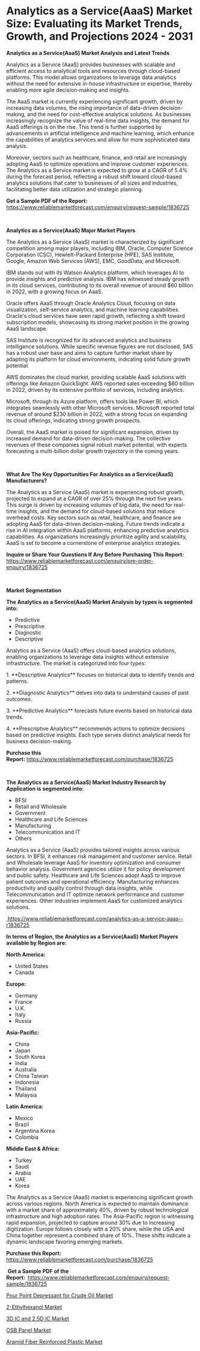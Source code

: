 <p><h1>Analytics as a Service(AaaS) Market Size: Evaluating its Market Trends, Growth, and Projections 2024 - 2031</h1></p><p><strong>Analytics as a Service(AaaS) Market Analysis and Latest Trends</strong></p>
<p><p>Analytics as a Service (AaaS) provides businesses with scalable and efficient access to analytical tools and resources through cloud-based platforms. This model allows organizations to leverage data analytics without the need for extensive in-house infrastructure or expertise, thereby enabling more agile decision-making and insights.</p><p>The AaaS market is currently experiencing significant growth, driven by increasing data volumes, the rising importance of data-driven decision-making, and the need for cost-effective analytical solutions. As businesses increasingly recognize the value of real-time data insights, the demand for AaaS offerings is on the rise. This trend is further supported by advancements in artificial intelligence and machine learning, which enhance the capabilities of analytics services and allow for more sophisticated data analysis.</p><p>Moreover, sectors such as healthcare, finance, and retail are increasingly adopting AaaS to optimize operations and improve customer experiences. The Analytics as a Service market is expected to grow at a CAGR of 5.4% during the forecast period, reflecting a robust shift toward cloud-based analytics solutions that cater to businesses of all sizes and industries, facilitating better data utilization and strategic planning.</p></p>
<p><strong>Get a Sample PDF of the Report:&nbsp;</strong> <a href="https://www.reliablemarketforecast.com/enquiry/request-sample/1836725?utm_campaign=1464&utm_medium=2&utm_source=Github&utm_content=ia&utm_term=16102024&utm_id=analytics-as-a-serviceaaas">https://www.reliablemarketforecast.com/enquiry/request-sample/1836725</a></p>
<p>&nbsp;</p>
<p><strong>Analytics as a Service(AaaS) Major Market Players</strong></p>
<p><p>The Analytics as a Service (AaaS) market is characterized by significant competition among major players, including IBM, Oracle, Computer Science Corporation (CSC), Hewlett-Packard Enterprise (HPE), SAS Institute, Google, Amazon Web Services (AWS), EMC, GoodData, and Microsoft. </p><p>IBM stands out with its Watson Analytics platform, which leverages AI to provide insights and predictive analysis. IBM has witnessed steady growth in its cloud services, contributing to its overall revenue of around $60 billion in 2022, with a growing focus on AaaS.</p><p>Oracle offers AaaS through Oracle Analytics Cloud, focusing on data visualization, self-service analytics, and machine learning capabilities. Oracle's cloud services have seen rapid growth, reflecting a shift toward subscription models, showcasing its strong market position in the growing AaaS landscape.</p><p>SAS Institute is recognized for its advanced analytics and business intelligence solutions. While specific revenue figures are not disclosed, SAS has a robust user base and aims to capture further market share by adapting its platform for cloud environments, indicating solid future growth potential.</p><p>AWS dominates the cloud market, providing scalable AaaS solutions with offerings like Amazon QuickSight. AWS reported sales exceeding $80 billion in 2022, driven by its extensive portfolio of services, including analytics.</p><p>Microsoft, through its Azure platform, offers tools like Power BI, which integrates seamlessly with other Microsoft services. Microsoft reported total revenue of around $230 billion in 2022, with a strong focus on expanding its cloud offerings, indicating strong growth prospects.</p><p>Overall, the AaaS market is poised for significant expansion, driven by increased demand for data-driven decision-making. The collective revenues of these companies signal robust market potential, with experts forecasting a multi-billion dollar growth trajectory in the coming years.</p></p>
<p>&nbsp;</p>
<p><strong>What Are The Key Opportunities For Analytics as a Service(AaaS) Manufacturers?</strong></p>
<p><p>The Analytics as a Service (AaaS) market is experiencing robust growth, projected to expand at a CAGR of over 25% through the next five years. This surge is driven by increasing volumes of big data, the need for real-time insights, and the demand for cloud-based solutions that reduce overhead costs. Key sectors such as retail, healthcare, and finance are adopting AaaS for data-driven decision-making. Future trends indicate a rise in AI integration within AaaS platforms, enhancing predictive analytics capabilities. As organizations increasingly prioritize agility and scalability, AaaS is set to become a cornerstone of enterprise analytics strategies.</p></p>
<p><strong>Inquire or Share Your Questions If Any Before Purchasing This Report:</strong> <a href="https://www.reliablemarketforecast.com/enquiry/pre-order-enquiry/1836725?utm_campaign=1464&utm_medium=2&utm_source=Github&utm_content=ia&utm_term=16102024&utm_id=analytics-as-a-serviceaaas">https://www.reliablemarketforecast.com/enquiry/pre-order-enquiry/1836725</a></p>
<p>&nbsp;</p>
<p><strong>Market Segmentation</strong></p>
<p><strong>The Analytics as a Service(AaaS) Market Analysis by types is segmented into:</strong></p>
<p><ul><li>Predictive</li><li>Prescriptive</li><li>Diagnostic</li><li>Descriptive</li></ul></p>
<p><p>Analytics as a Service (AaaS) offers cloud-based analytics solutions, enabling organizations to leverage data insights without extensive infrastructure. The market is categorized into four types: </p><p>1. **Descriptive Analytics** focuses on historical data to identify trends and patterns.</p><p>2. **Diagnostic Analytics** delves into data to understand causes of past outcomes.</p><p>3. **Predictive Analytics** forecasts future events based on historical data trends.</p><p>4. **Prescriptive Analytics** recommends actions to optimize decisions based on predictive insights. Each type serves distinct analytical needs for business decision-making.</p></p>
<p><strong>Purchase this Report:&nbsp;</strong><a href="https://www.reliablemarketforecast.com/purchase/1836725?utm_campaign=1464&utm_medium=2&utm_source=Github&utm_content=ia&utm_term=16102024&utm_id=analytics-as-a-serviceaaas">https://www.reliablemarketforecast.com/purchase/1836725</a></p>
<p>&nbsp;</p>
<p><strong>The Analytics as a Service(AaaS) Market Industry Research by Application is segmented into:</strong></p>
<p><ul><li>BFSI</li><li>Retail and Wholesale</li><li>Government</li><li>Healthcare and Life Sciences</li><li>Manufacturing</li><li>Telecommunication and IT</li><li>Others</li></ul></p>
<p><p>Analytics as a Service (AaaS) provides tailored insights across various sectors. In BFSI, it enhances risk management and customer service. Retail and Wholesale leverage AaaS for inventory optimization and consumer behavior analysis. Government agencies utilize it for policy development and public safety. Healthcare and Life Sciences adopt AaaS to improve patient outcomes and operational efficiency. Manufacturing enhances productivity and quality control through data insights, while Telecommunication and IT optimize network performance and customer experiences. Other industries implement AaaS for customized analytics solutions.</p></p>
<p><a href="https://www.reliablemarketforecast.com/analytics-as-a-service-aaas--r1836725?utm_campaign=1464&utm_medium=2&utm_source=Github&utm_content=ia&utm_term=16102024&utm_id=analytics-as-a-serviceaaas">&nbsp;https://www.reliablemarketforecast.com/analytics-as-a-service-aaas--r1836725</a></p>
<p><strong>In terms of Region, the Analytics as a Service(AaaS) Market Players available by Region are:</strong></p>
<p>
    <p> <strong> North America: </strong>
        <ul>
            <li>United States</li>
            <li>Canada</li>
        </ul>
        </p> 
    <p> <strong> Europe: </strong>
        <ul>
            <li>Germany</li>
            <li>France</li>
            <li>U.K.</li>
            <li>Italy</li>
            <li>Russia</li>
        </ul>
        </p> 
    <p> <strong> Asia-Pacific: </strong>
        <ul>
            <li>China</li>
            <li>Japan</li>
            <li>South Korea</li>
            <li>India</li>
            <li>Australia</li>
            <li>China Taiwan</li>
            <li>Indonesia</li>
            <li>Thailand</li>
            <li>Malaysia</li>
        </ul>
        </p> 
    <p> <strong> Latin America: </strong>
        <ul>
            <li>Mexico</li>
            <li>Brazil</li>
            <li>Argentina Korea</li>
            <li>Colombia</li>
        </ul>
        </p> 
    <p> <strong> Middle East & Africa: </strong>
        <ul>
            <li>Turkey</li>
            <li>Saudi</li>
            <li>Arabia</li>
            <li>UAE</li>
            <li>Korea</li>
        </ul>
    </p>
    </p>
<p><p>The Analytics as a Service (AaaS) market is experiencing significant growth across various regions. North America is expected to maintain dominance with a market share of approximately 40%, driven by robust technological infrastructure and high adoption rates. The Asia-Pacific region is witnessing rapid expansion, projected to capture around 30% due to increasing digitization. Europe follows closely with a 20% share, while the USA and China together represent a combined share of 10%. These shifts indicate a dynamic landscape favoring emerging markets.</p></p>
<p><strong>Purchase this Report: </strong><a href="https://www.reliablemarketforecast.com/purchase/1836725?utm_campaign=1464&utm_medium=2&utm_source=Github&utm_content=ia&utm_term=16102024&utm_id=analytics-as-a-serviceaaas">https://www.reliablemarketforecast.com/purchase/1836725</a></p>
<p>&nbsp;<strong>Get a Sample PDF of the Report:&nbsp;&nbsp;</strong><a href="https://www.reliablemarketforecast.com/enquiry/request-sample/1836725?utm_campaign=1464&utm_medium=2&utm_source=Github&utm_content=ia&utm_term=16102024&utm_id=analytics-as-a-serviceaaas">https://www.reliablemarketforecast.com/enquiry/request-sample/1836725</a></p>
<p><strong></strong></p>
<p><p><a href="https://www.linkedin.com/pulse/pour-point-depressant-crude-oil-market-navigating-challenges-unlocking-pvdge?utm_campaign=1464&utm_medium=2&utm_source=Github&utm_content=ia&utm_term=16102024&utm_id=analytics-as-a-serviceaaas">Pour Point Depressant for Crude Oil Market</a></p><p><a href="https://github.com/caylabradq/Market-Research-Report-List-1/blob/main/2-ethylhexanol-market.md?utm_campaign=1464&utm_medium=2&utm_source=Github&utm_content=ia&utm_term=16102024&utm_id=analytics-as-a-serviceaaas">2-Ethylhexanol Market</a></p><p><a href="https://github.com/danielpfuprb/Market-Research-Report-List-1/blob/main/3d-ic-and-25d-ic-market.md?utm_campaign=1464&utm_medium=2&utm_source=Github&utm_content=ia&utm_term=16102024&utm_id=analytics-as-a-serviceaaas">3D IC and 2.5D IC Market</a></p><p><a href="https://www.linkedin.com/pulse/osb-panel-market-penetration-strategies-untapped-markets-growth-cjwme?utm_campaign=1464&utm_medium=2&utm_source=Github&utm_content=ia&utm_term=16102024&utm_id=analytics-as-a-serviceaaas">OSB Panel Market</a></p><p><a href="https://www.linkedin.com/pulse/navigating-aramid-fiber-reinforced-plastic-market-expert-analysis-gbaxe?utm_campaign=1464&utm_medium=2&utm_source=Github&utm_content=ia&utm_term=16102024&utm_id=analytics-as-a-serviceaaas">Aramid Fiber Reinforced Plastic Market</a></p></p>